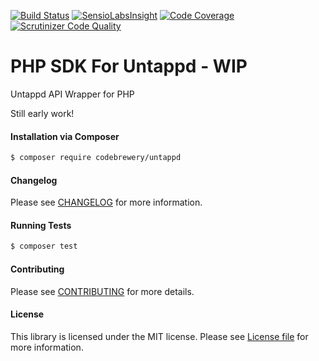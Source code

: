 [![Build Status](https://travis-ci.org/code-brewery/untappd.svg?branch=master)](https://travis-ci.org/code-brewery/untappd)
[![SensioLabsInsight](https://insight.sensiolabs.com/projects/6c6da1ff-31ee-4fc9-892d-0a5cec4827e0/mini.png)](https://insight.sensiolabs.com/projects/6c6da1ff-31ee-4fc9-892d-0a5cec4827e0)
[![Code Coverage](https://scrutinizer-ci.com/g/code-brewery/untappd/badges/coverage.png?b=master)](https://scrutinizer-ci.com/g/code-brewery/untappd/?branch=master)
[![Scrutinizer Code Quality](https://scrutinizer-ci.com/g/code-brewery/untappd/badges/quality-score.png?b=master)](https://scrutinizer-ci.com/g/code-brewery/untappd/?branch=master)

PHP SDK For Untappd - WIP
================

Untappd API Wrapper for PHP


Still early work!


#### Installation via Composer
``` bash
$ composer require codebrewery/untappd
```

#### Changelog
Please see [CHANGELOG](CHANGELOG.md) for more information.

#### Running Tests
``` bash
$ composer test
```

#### Contributing
Please see [CONTRIBUTING](CONTRIBUTING.md) for more details.

#### License
This library is licensed under the MIT license. Please see [License file](LICENSE.md) for more information.
